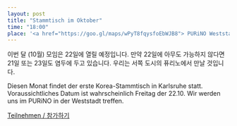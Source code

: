 ```yaml
---
layout: post
title: "Stammtisch im Oktober"
time: "18:00"
place: '<a href="https://goo.gl/maps/wPyT8fqysfoEbWJB8"> PURiNO Weststadt</a>'
---
```


이번 달 (10월) 모임은 22일에 열릴 예정입니다. 
만약 22일에 아무도 가능하지 않다면 21일 또는 23일도 염두에 두고 있습니다. 우리는 서쪽 도시의 퓨리노에서 만날 것입니다.

Diesen Monat findet der erste Korea-Stammtisch in Karlsruhe statt.
Voraussichtliches Datum ist wahrscheinlich Freitag der 22.10. Wir werden uns im PURiNO in der Weststadt treffen. 


[Teilnehmen / 참가하기](https://nuudel.digitalcourage.de/2oeGzOnOjPNT4G19)
